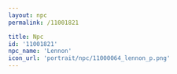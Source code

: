 ```yaml
---
layout: npc
permalink: /11001821

title: Npc
id: '11001821'
npc_name: 'Lennon'
icon_url: 'portrait/npc/11000064_lennon_p.png'
---
```

